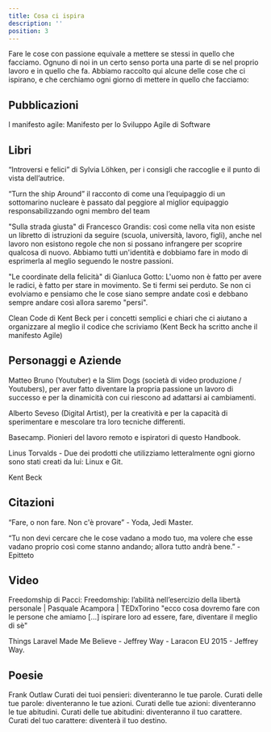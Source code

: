 ```yaml
---
title: Cosa ci ispira
description: ''
position: 3
---
```


Fare le cose con passione equivale a mettere se stessi in quello che facciamo. Ognuno di noi in un certo senso porta una parte di se nel proprio lavoro e in quello che fa.
Abbiamo raccolto qui alcune delle cose che ci ispirano, e che cerchiamo ogni giorno di mettere in quello che facciamo:

 

## Pubblicazioni
l manifesto agile: Manifesto per lo Sviluppo Agile di Software 

 

## Libri
“Introversi e felici” di Sylvia Löhken, per i consigli che raccoglie e il punto di vista dell’autrice.

“Turn the ship Around” il racconto di come una l’equipaggio di un sottomarino nucleare è passato dal peggiore al miglior equipaggio responsabilizzando ogni membro del team

"Sulla strada giusta" di Francesco Grandis: così come nella vita non esiste un libretto di istruzioni da seguire (scuola, università, lavoro, figli), anche nel lavoro non esistono regole che non si possano infrangere per scoprire qualcosa di nuovo. Abbiamo tutti un'identità e dobbiamo fare in modo di esprimerla al meglio seguendo le nostre passioni.

"Le coordinate della felicità" di Gianluca Gotto: L'uomo non è fatto per avere le radici, è fatto per stare in movimento. Se ti fermi sei perduto. Se non ci evolviamo e pensiamo che le cose siano sempre andate così e debbano sempre andare così allora saremo "persi".

Clean Code di Kent Beck per i concetti semplici e chiari che ci aiutano a organizzare al meglio il codice che scriviamo (Kent Beck ha scritto anche il manifesto Agile)

 

## Personaggi e Aziende
Matteo Bruno (Youtuber) e la Slim Dogs (società di video produzione / Youtubers), per aver fatto diventare la propria passione un lavoro di successo e per la dinamicità con cui riescono ad adattarsi ai cambiamenti.

Alberto Seveso (Digital Artist), per la creatività e per la capacità di sperimentare e mescolare tra loro tecniche differenti.

Basecamp. Pionieri del lavoro remoto e ispiratori di questo Handbook.

Linus Torvalds - Due dei prodotti che utilizziamo letteralmente ogni giorno sono stati creati da lui: Linux e Git. 

Kent Beck

 

## Citazioni
“Fare, o non fare. Non c'è provare” - Yoda, Jedi Master.

“Tu non devi cercare che le cose vadano a modo tuo, ma volere che esse vadano proprio così come stanno andando; allora tutto andrà bene.” - Epitteto

## Video
Freedomship di Pacci: Freedomship: l’abilità nell’esercizio della libertà personale | Pasquale Acampora | TEDxTorino  "ecco cosa dovremo fare con le persone che amiamo [...] ispirare loro ad essere, fare, diventare il meglio di sè"

Things Laravel Made Me Believe - Jeffrey Way - Laracon EU 2015  - Jeffrey Way.

 

## Poesie
Frank Outlaw
Curati dei tuoi pensieri: diventeranno le tue parole.
Curati delle tue parole: diventeranno le tue azioni.
Curati delle tue azioni: diventeranno le tue abitudini.
Curati delle tue abitudini: diventeranno il tuo carattere.
Curati del tuo carattere: diventerà il tuo destino.

 